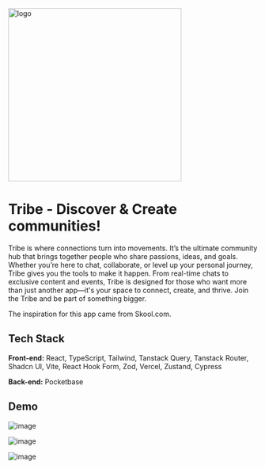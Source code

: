 <img src="https://github.com/user-attachments/assets/afdf54bc-f6e8-461f-9129-a6fb77758c04" alt="logo" width="350" />


# Tribe - Discover & Create communities!

Tribe is where connections turn into movements. It’s the ultimate community hub that brings together people who share passions, ideas, and goals. Whether you’re here to chat, collaborate, or level up your personal journey, Tribe gives you the tools to make it happen. From real-time chats to exclusive content and events, Tribe is designed for those who want more than just another app—it's your space to connect, create, and thrive. Join the Tribe and be part of something bigger.

The inspiration for this app came from Skool.com.

## Tech Stack

**Front-end:** 
React,
TypeScript,
Tailwind,
Tanstack Query,
Tanstack Router,
Shadcn UI,
Vite,
React Hook Form,
Zod,
Vercel,
Zustand,
Cypress

**Back-end:** Pocketbase

## Demo
![image](https://github.com/user-attachments/assets/e8e229b1-4e66-4db1-aba6-c74ef52ea36c)

![image](https://github.com/user-attachments/assets/30d0e3fa-a984-4a3f-9be1-d24b7304abfe)

![image](https://github.com/user-attachments/assets/02b18041-db1e-41ec-bfa5-7359cd2a1a38)


